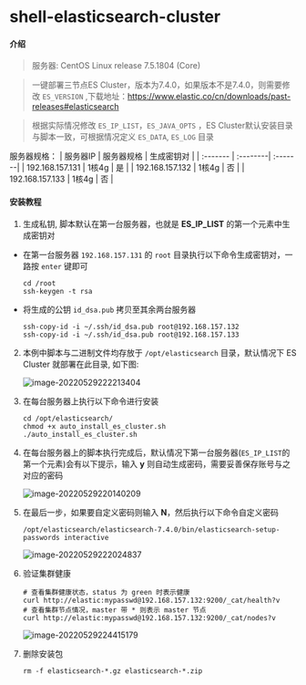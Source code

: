 # shell-elasticsearch-cluster

#### 介绍

> 服务器: CentOS Linux release 7.5.1804 (Core)

> 一键部署三节点ES Cluster，版本为7.4.0，如果版本不是7.4.0，则需要修改 `ES_VERSION` ,下载地址：https://www.elastic.co/cn/downloads/past-releases#elasticsearch

> 根据实际情况修改 `ES_IP_LIST`，`ES_JAVA_OPTS` ，ES Cluster默认安装目录与脚本一致，可根据情况定义 `ES_DATA`, `ES_LOG` 目录

服务器规格：
| 服务器IP | 服务器规格 | 生成密钥对 |
| :------- | :--------| :-------|
| 192.168.157.131 | 1核4g | 是 |
| 192.168.157.132 | 1核4g | 否 |
| 192.168.157.133 | 1核4g | 否 |

#### 安装教程

1. 生成私钥, 脚本默认在第一台服务器，也就是 **ES_IP_LIST** 的第一个元素中生成密钥对
 - 在第一台服务器 `192.168.157.131` 的 `root` 目录执行以下命令生成密钥对，一路按 `enter` 键即可
   ```shell
   cd /root
   ssh-keygen -t rsa
   ```
 - 将生成的公钥 `id_dsa.pub` 拷贝至其余两台服务器
   ```shell
   ssh-copy-id -i ~/.ssh/id_dsa.pub root@192.168.157.132
   ssh-copy-id -i ~/.ssh/id_dsa.pub root@192.168.157.133
   ```

2.  本例中脚本与二进制文件均存放于 `/opt/elasticsearch` 目录，默认情况下 ES Cluster 就部署在此目录, 如下图:

    ![image-20220529222213404](https://brianhsiung.oss-cn-hangzhou.aliyuncs.com/img/image-20220529222213404.png)

3.  在每台服务器上执行以下命令进行安装
    ```shell
    cd /opt/elasticsearch/
    chmod +x auto_install_es_cluster.sh
    ./auto_install_es_cluster.sh
    ```

4. 在每台服务器上的脚本执行完成后，默认情况下第一台服务器(`ES_IP_LIST`的第一个元素)会有以下提示，输入 **y** 则自动生成密码，需要妥善保存账号与之对应的密码

   ![image-20220529220140209](https://brianhsiung.oss-cn-hangzhou.aliyuncs.com/img/image-20220529220140209.png)

5. 在最后一步，如果要自定义密码则输入 **N**，然后执行以下命令自定义密码
   ```shell
   /opt/elasticsearch/elasticsearch-7.4.0/bin/elasticsearch-setup-passwords interactive
   ```

   ![image-20220529222024837](https://brianhsiung.oss-cn-hangzhou.aliyuncs.com/img/image-20220529222024837.png)

6. 验证集群健康
   ```shell
   # 查看集群健康状态，status 为 green 时表示健康
   curl http://elastic:mypasswd@192.168.157.132:9200/_cat/health?v
   # 查看集群节点情况，master 带 * 则表示 master 节点
   curl http://elastic:mypasswd@192.168.157.132:9200/_cat/nodes?v
   ```

   ![image-20220529224415179](https://brianhsiung.oss-cn-hangzhou.aliyuncs.com/img/image-20220529224415179.png)

7. 删除安装包
   ```shell
   rm -f elasticsearch-*.gz elasticsearch-*.zip
   ```